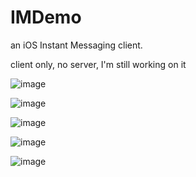 # IMDemo
an iOS Instant Messaging client.

client only, no server, I'm still working on it

![image](http://photo.weibo.com/3053677927/photos/detail/photo_id/3878041658222783/album_id/3878041138104746)

![image](http://photo.weibo.com/3053677927/photos/detail/photo_id/3878041687351680/album_id/3878041138104746)

![image](http://photo.weibo.com/3053677927/photos/detail/photo_id/3878041473667711/album_id/3878041138104746)

![image](http://photo.weibo.com/3053677927/photos/detail/photo_id/3878041515611979/album_id/3878041138104746)

![image](http://photo.weibo.com/3053677927/photos/detail/photo_id/3878041515611979/album_id/3878041138104746#3878041486240582)
